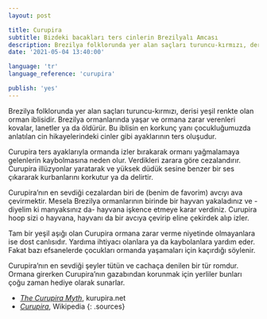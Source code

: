 ```yaml
---
layout: post

title: Curupira
subtitle: Bizdeki bacakları ters cinlerin Brezilyalı Amcası
description: Brezilya folklorunda yer alan saçları turuncu-kırmızı, derisi yeşil renkte olan orman iblisidir. Brezilya ormanlarında yaşar ve ormana zarar verenleri kovalayan, lanetleyen ya da öldürür.
date: '2021-05-04 13:40:00'

language: 'tr'
language_reference: 'curupira'

publish: 'yes'
---
```


Brezilya folklorunda yer alan saçları turuncu-kırmızı, derisi yeşil renkte olan orman iblisidir. Brezilya ormanlarında yaşar ve ormana zarar verenleri kovalar, lanetler ya da öldürür. Bu iblisin en korkunç yanı çocukluğumuzda anlatılan cin hikayelerindeki cinler gibi ayaklarının ters oluşudur.

Curupira ters ayaklarıyla ormanda izler bırakarak ormanı yağmalamaya gelenlerin kaybolmasına neden olur. Verdikleri zarara göre cezalandırır. Curupira illüzyonlar yaratarak ve yüksek düdük sesine benzer bir ses çıkararak kurbanlarını korkutur ya da delirtir.

Curupira’nın en sevdiği cezalardan biri de (benim de favorim) avcıyı ava çevirmektir. Mesela Brezilya ormanlarının birinde bir hayvan yakaladınız ve -diyelim ki manyaksınız da- hayvana işkence etmeye karar verdiniz. Curupira hoop sizi o hayvana, hayvanı da bir avcıya çevirip eline çekirdek alıp izler.

Tam bir yeşil aşığı olan Curupira ormana zarar verme niyetinde olmayanlara ise dost canlısıdır. Yardıma ihtiyacı olanlara ya da kaybolanlara yardım eder. Fakat bazı efsanelerde çocukları ormanda yaşamaları için kaçırdığı söylenir.

Curupira’nın en sevdiği şeyler tütün ve cachaça denilen bir tür romdur. Ormana girerken Curupira’nın gazabından korunmak için yerliler bunları çoğu zaman hediye olarak sunarlar.  


+ *[The Curupira Myth](http://www.kurupira.net/kurupiraproject/folklore.php)*, kurupira.net
+ *[Curupira](https://en.wikipedia.org/wiki/Curupira)*, Wikipedia
{: .sources}
